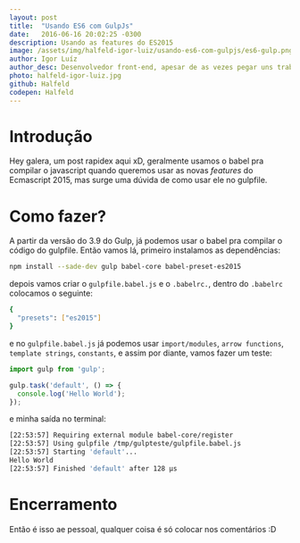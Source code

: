 ```yaml
---
layout: post                                                
title:  "Usando ES6 com GulpJs"                                           
date:   2016-06-16 20:02:25 -0300                           
description: Usando as features do ES2015
image: /assets/img/halfeld-igor-luiz/usando-es6-com-gulpjs/es6-gulp.png
author: Igor Luíz
author_desc: Desenvolvedor front-end, apesar de as vezes pegar uns trabalhos de back, curte muito javascript e compartilhar os paranauês que sabe. Um dos criadores desse blog lindão =).
photo: halfeld-igor-luiz.jpg
github: Halfeld
codepen: Halfeld
---
```



Introdução
==========

Hey galera, um post rapidex aqui xD, geralmente usamos o babel pra compilar o javascript quando queremos usar as novas _features_ do Ecmascript 2015, mas surge uma dúvida de como usar ele no gulpfile.


Como fazer?
==========

A partir da versão do 3.9 do Gulp, já podemos usar o babel pra compilar o código do gulpfile. Então vamos lá, primeiro instalamos as dependências:

```sh
npm install --sade-dev gulp babel-core babel-preset-es2015
```
depois vamos criar o `gulpfile.babel.js` e o `.babelrc.`, dentro do `.babelrc` colocamos o seguinte:

```sh
{
  "presets": ["es2015"]
}
```

e no `gulpfile.babel.js` já podemos usar  `import/modules`, `arrow functions`, `template strings`, `constants`, e assim por diante, vamos fazer um teste:

```js
import gulp from 'gulp';

gulp.task('default', () => {
  console.log('Hello World');
});
```

e minha saída no terminal:

```sh
[22:53:57] Requiring external module babel-core/register
[22:53:57] Using gulpfile /tmp/gulpteste/gulpfile.babel.js
[22:53:57] Starting 'default'...
Hello World
[22:53:57] Finished 'default' after 128 μs
```

Encerramento
============

Então é isso ae pessoal, qualquer coisa é só colocar nos comentários :D
